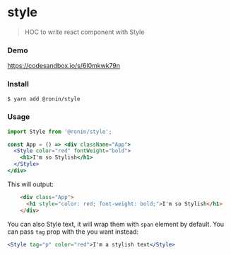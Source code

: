 # style
> HOC to write react component with Style

### Demo
https://codesandbox.io/s/6l0mkwk79n

### Install

```bash
$ yarn add @ronin/style
```

### Usage

```jsx harmony
import Style from '@ronin/style';

const App = () => <div className="App">
  <Style color="red" fontWeight="bold">
    <h1>I'm so Stylish</h1>
  </Style>
</div>
```

This will output:

```html
    <div class="App">
      <h1 style="color: red; font-weight: bold;">I'm so Stylish</h1>
    </div>
```

You can also Style text, it will wrap them with `span` element by default.
You can pass `tag` prop with the you want instead:

```jsx harmony
<Style tag="p" color="red">I'm a stylish text</Style>
```
